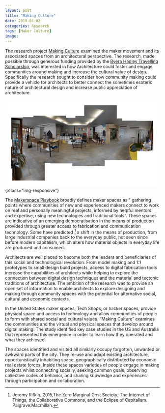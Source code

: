 ```yaml
---
layout: post
title: "Making Culture"
date: 2019-01-02
categories: Research
tags: [Maker Culture]
image:
---
```


The research project [Making Culture](https://www.architects.nsw.gov.au/download/BHTS/MakingCulture_Chris_Bamborough_BHTS_2014.pdf) examined the maker movement and its associated spaces from an architectural perspective. The research, made possible through generous funding provided by the [Byera Hadley Travelling Scholarship](https://www.architects.nsw.gov.au/public-resources/byera-hadley-travelling-scholarships1), was interested in how Architecture could foster and engage communities around making and increase the cultural value of design. Specifically the research sought to consider how community making could provide a vehicle for architects to better connect the sometimes esoteric nature of architectural design and increase public appreciation of architecture.

![Making Culture](/images/MakingCulture1.png){:class="img-responsive"}

The [Makerspace Playbook](https://makered.org/wp-content/uploads/2014/09/Makerspace-Playbook-Feb-2013.pdf) broadly defines maker spaces as “ gathering points where communities of new and experienced makers connect to work on real and personally meaningful projects, informed by helpful mentors and expertise, using new technologies and traditional tools”. These spaces are indicative of an emerging democratisation in the means of production provided through greater access to fabrication and communication technology. Some have predicted [^183968ab] a shift in the means of production, from large industrial companies back to the everyday public, not seen since before modern capitalism, which alters how material objects in everyday life are produced and consumed.

[^183968ab]: Jeremy Rifkin, 2015,The Zero Marginal Cost Society; The Internet of Things, the Collaborative Commons, and the Eclipse of Capitalism. Palgrave:Macmillan.

Architects are well placed to become both the leaders and beneficiaries of this social and technological revolution. From model making and 1:1 prototypes to small design build projects, access to digital fabrication tools increase the capabilities of architects while helping to explore the connection between digital design techniques and the material and tectonic traditions of architecture. The ambition of the research was to provide an open set of information to enable architects to explore designing and making through community spaces with the potential for alternative social, cultural and economic contexts.

In the United States maker spaces, Tech Shops, or hacker spaces, provide physical space and access to technology and allow communities of people to form with shared social and cultural values. “Making Culture” examines the communities and the virtual and physical spaces that develop around digital making. The study identified key case studies in the US and Australia that represented this emergence in order to learn how they operated and what they achieved.

The spaces identified and visited all similarly occupy forgotten, unwanted or awkward parts of the city. They re-use and adapt existing architecture, opportunistically inhabiting space, geographically distributed by economic real estate forces. Inside these spaces varieties of people engage in making projects whilst connecting socially, seeking common goals, observing collective codes of behavior, and sharing knowledge and experiences through participation and collaboration.





<!-- <iframe src="https://e.issuu.com/embed.html#1847533/37575623" frameborder="0" allowfullscreen="" style="margin:0px auto;display:block;width:600px;height:424px;"></iframe> -->
